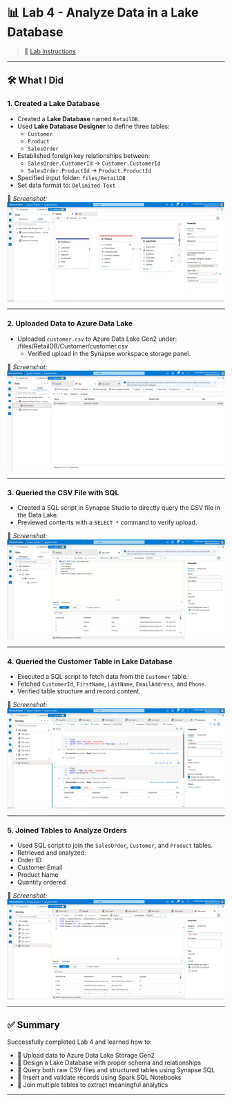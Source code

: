 # 📊 Lab 4 - Analyze Data in a Lake Database

> 🧭 [Lab Instructions](https://github.com/secedit/dp-203-azure-data-engineer/blob/master/Instructions/Labs/04-Create-a-Lake-Database.md)

---

## 🛠️ What I Did

### 1. Created a Lake Database

- Created a **Lake Database** named `RetailDB`.
- Used **Lake Database Designer** to define three tables:
  - `Customer`
  - `Product`
  - `SalesOrder`
- Established foreign key relationships between:
  - `SalesOrder.CustomerId` → `Customer.CustomerId`
  - `SalesOrder.ProductId` → `Product.ProductId`
- Specified input folder: `files/RetailDB`
- Set data format to: `Delimited Text`
  
📸 *Screenshot:*  
![Lake Database Tables](./tablo.PNG)

---

### 2. Uploaded Data to Azure Data Lake

- Uploaded `customer.csv` to Azure Data Lake Gen2 under: /files/RetailDB/Customer/customer.csv
  - Verified upload in the Synapse workspace storage panel.

📸 *Screenshot:*  
![Uploaded CSV](./csvupload.PNG)

---

### 3. Queried the CSV File with SQL

- Created a SQL script in Synapse Studio to directly query the CSV file in the Data Lake.
- Previewed contents with a `SELECT *` command to verify upload.

📸 *Screenshot:*  
![Query on CSV](./csvsql.PNG)

---

### 4. Queried the Customer Table in Lake Database

- Executed a SQL script to fetch data from the `Customer` table.
- Fetched `CustomerId`, `FirstName`, `LastName`, `EmailAddress`, and `Phone`.
- Verified table structure and record content.

📸 *Screenshot:*  
![Customer Table Query](./sql.PNG)

---

### 5. Joined Tables to Analyze Orders

- Used SQL script to join the `SalesOrder`, `Customer`, and `Product` tables.
- Retrieved and analyzed:
- Order ID
- Customer Email
- Product Name
- Quantity ordered

📸 *Screenshot:*  
![Join Query](./sql2.PNG)

---

## ✅ Summary

Successfully completed Lab 4 and learned how to:

- 📁 Upload data to Azure Data Lake Storage Gen2
- 📐 Design a Lake Database with proper schema and relationships
- 🧮 Query both raw CSV files and structured tables using Synapse SQL
- 🧾 Insert and validate records using Spark SQL Notebooks
- 🔗 Join multiple tables to extract meaningful analytics

---


